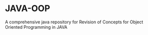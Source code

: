 # JAVA-OOP
A comprehensive java repository for Revision of Concepts for Object Oriented Programming in JAVA
